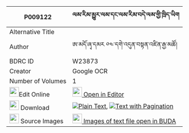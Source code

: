 |P009122|ལམ་རིམ་མྱུར་ལམ་དང་ལམ་རིམ་བདེ་ལམ་གྱི་ཁྲིད་ཡིག 
| --- | --- 
|Alternative Title |
|Author| ཨ་མདོ་ཞྭ་དམར ༠༤་དགེ་འདུན་བསྟན་འཛིན་རྒྱ་མཚོ།
|BDRC ID | W23873
|Creator | Google OCR
|Number of Volumes| 1
|<img width="25" src="https://img.icons8.com/color/25/000000/edit-property.png">Edit Online| [<img width="25" src="https://avatars.githubusercontent.com/u/45091458?s=200&v=4"> Open in Editor](http://editor.openpecha.org/P009122)
|<img width="25" src="https://img.icons8.com/fluent/48/000000/download-2.png"/>  Download | [![](https://img.icons8.com/color/20/000000/txt.png)Plain Text](https://github.com/Openpecha/P009122/releases/download/v1/lamrim_nyurlam_dang_lamrim_de__plain_P009122.zip), [![](https://img.icons8.com/color/20/000000/txt.png)Text with Pagination](https://github.com/Openpecha/P009122/releases/download/v1/lamrim_nyurlam_dang_lamrim_de__pages_P009122.zip)
|<img width="25" src="https://img.icons8.com/plasticine/100/000000/pictures-folder.png"/>  Source Images | [<img width="25" src="https://library.bdrc.io/icons/BUDA-small.svg"> Images of text file open in BUDA](https://library.bdrc.io/show/bdr:W23873)